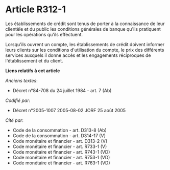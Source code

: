 # Article R312-1

Les établissements de crédit sont tenus de porter à la connaissance de leur clientèle et du public les conditions générales
de banque qu'ils pratiquent pour les opérations qu'ils effectuent.

Lorsqu'ils ouvrent un compte, les établissements de crédit doivent informer leurs clients sur les conditions d'utilisation du
compte, le prix des différents services auxquels il donne accès et les engagements réciproques de l'établissement et du
client.

**Liens relatifs à cet article**

_Anciens textes_:

  - Décret n°84-708 du 24 juillet 1984 - art. 7 (Ab)

_Codifié par_:

  - Décret n°2005-1007 2005-08-02 JORF 25 août 2005

_Cité par_:

  - Code de la consommation - art. D313-8 (Ab)
  - Code de la consommation - art. D314-17 (V)
  - Code monétaire et financier - art. D313-2 (V)
  - Code monétaire et financier - art. R733-1 (V)
  - Code monétaire et financier - art. R743-1 (VD)
  - Code monétaire et financier - art. R753-1 (VD)
  - Code monétaire et financier - art. R763-1 (VD)
